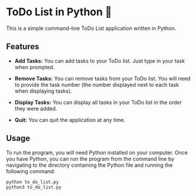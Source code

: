 # ToDo List in Python 📒

This is a simple command-line ToDo List application written in Python.

## Features

- **Add Tasks:** You can add tasks to your ToDo list. Just type in your task when prompted.

- **Remove Tasks:** You can remove tasks from your ToDo list. You will need to provide the task number (the number displayed next to each task when displaying tasks).

- **Display Tasks:** You can display all tasks in your ToDo list in the order they were added.

- **Quit:** You can quit the application at any time.

## Usage

To run the program, you will need Python installed on your computer. Once you have Python, you can run the program from the command line by navigating to the directory containing the Python file and running the following command:

```bash
python to_do_list.py
python3 to_do_list.py